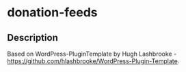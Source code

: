 # donation-feeds



## Description

Based on WordPress-PluginTemplate by Hugh Lashbrooke - https://github.com/hlashbrooke/WordPress-Plugin-Template.